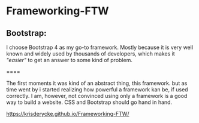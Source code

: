 # Frameworking-FTW

## Bootstrap: 
I choose Bootstrap 4 as my go-to framework. 
Mostly because it is very well known and widely used by thousands of developers, 
which makes it *"easier"* to get an answer to some kind of problem.

====

The first moments it was kind of an abstract thing, this framework. but as time went by
i started realizing how powerful a framework kan be, if used correctly.
I am, however, not convinced using only a framework is a good way to build a website.
CSS and Bootstrap should go hand in hand.

https://krisderycke.github.io/Frameworking-FTW/
